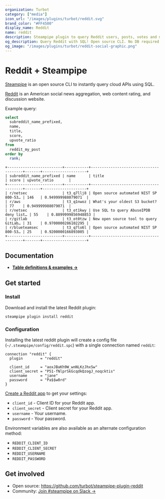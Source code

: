 ```yaml
---
organization: Turbot
category: ["media"]
icon_url: "/images/plugins/turbot/reddit.svg"
brand_color: "#FF4500"
display_name: Reddit
name: reddit
description: Steampipe plugin to query Reddit users, posts, votes and more.
og_description: Query Reddit with SQL! Open source CLI. No DB required.
og_image: "/images/plugins/turbot/reddit-social-graphic.png"
---
```


# Reddit + Steampipe

[Steampipe](https://steampipe.io) is an open source CLI to instantly query cloud APIs using SQL.

[Reddit](https://reddit.com) is an American social news aggregation, web content rating, and discussion website.

Example query:
```sql
select
  subreddit_name_prefixed,
  name,
  title,
  score,
  upvote_ratio
from
  reddit_my_post
order by
  rank;
```

```
+-------------------------+-----------+---------------------------------------+-------+--------------------+
| subreddit_name_prefixed | name      | title                                 | score | upvote_ratio       |
+-------------------------+-----------+---------------------------------------+-------+--------------------+
| r/netsec                | t3_q7llj8 | Open source automated NIST SP 800-53… | 146   | 0.949999988079071  |
| r/aws                   | t3_q1nwoz | What's your oldest S3 bucket?         | 77    | 0.949999988079071  |
| r/netsec                | t3_ot1kwy | Use SQL to query AbuseIPDB deny list… | 55    | 0.8899999856948853 |
| r/gitlab                | t3_ot0tzw | New open source tool to query GitLab… | 31    | 0.9700000286102295 |
| r/blueteamsec           | t3_q7lo6l | Open source automated NIST SP 800-53… | 25    | 0.9200000166893005 |
+-------------------------+-----------+---------------------------------------+-------+--------------------+
```

## Documentation

- **[Table definitions & examples →](/plugins/turbot/reddit/tables)**

## Get started

### Install

Download and install the latest Reddit plugin:

```bash
steampipe plugin install reddit
```

### Configuration

Installing the latest reddit plugin will create a config file (`~/.steampipe/config/reddit.spc`) with a single connection named `reddit`:

```hcl
connection "reddit" {
  plugin        = "reddit"

  client_id     = "aoxJBaKh9W_wnNLKzJhxSw"
  client_secret = "P51-fNlprSkGcqdkQzogJ_noqcktis"
  username      = "jane"
  password      = "Pa$$w0rd"
}
```

[Create a Reddit app](https://github.com/reddit-archive/reddit/wiki/OAuth2-Quick-Start-Example#first-steps) to get your settings:
* `client_id` - Client ID for your Reddit app.
* `client_secret` - Client secret for your Reddit app.
* `username` - Your username.
* `password` - Your password.

Environment variables are also available as an alternate configuration method:
* `REDDIT_CLIENT_ID`
* `REDDIT_CLIENT_SECRET`
* `REDDIT_USERNAME`
* `REDDIT_PASSWORD`

## Get involved

* Open source: https://github.com/turbot/steampipe-plugin-reddit
* Community: [Join #steampipe on Slack →](https://turbot.com/community/join)
